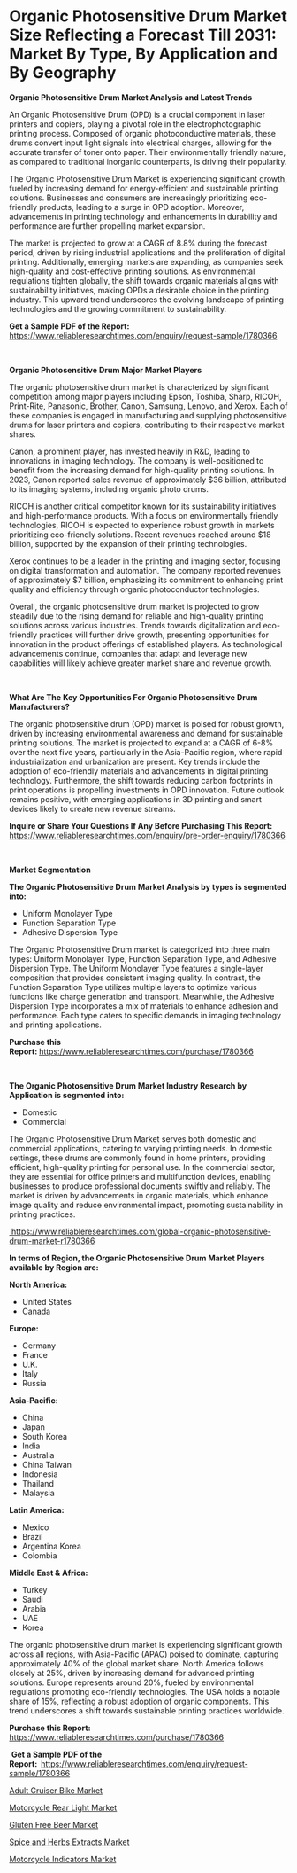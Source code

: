 <p><h1>Organic Photosensitive Drum Market Size Reflecting a Forecast Till 2031: Market By Type, By Application and By Geography</h1></p><p><strong>Organic Photosensitive Drum Market Analysis and Latest Trends</strong></p>
<p><p>An Organic Photosensitive Drum (OPD) is a crucial component in laser printers and copiers, playing a pivotal role in the electrophotographic printing process. Composed of organic photoconductive materials, these drums convert input light signals into electrical charges, allowing for the accurate transfer of toner onto paper. Their environmentally friendly nature, as compared to traditional inorganic counterparts, is driving their popularity.</p><p>The Organic Photosensitive Drum Market is experiencing significant growth, fueled by increasing demand for energy-efficient and sustainable printing solutions. Businesses and consumers are increasingly prioritizing eco-friendly products, leading to a surge in OPD adoption. Moreover, advancements in printing technology and enhancements in durability and performance are further propelling market expansion. </p><p>The market is projected to grow at a CAGR of 8.8% during the forecast period, driven by rising industrial applications and the proliferation of digital printing. Additionally, emerging markets are expanding, as companies seek high-quality and cost-effective printing solutions. As environmental regulations tighten globally, the shift towards organic materials aligns with sustainability initiatives, making OPDs a desirable choice in the printing industry. This upward trend underscores the evolving landscape of printing technologies and the growing commitment to sustainability.</p></p>
<p><strong>Get a Sample PDF of the Report:&nbsp;</strong> <a href="https://www.reliableresearchtimes.com/enquiry/request-sample/1780366?utm_campaign=1386&utm_medium=2&utm_source=Github&utm_content=ia&utm_term=09102024&utm_id=organic-photosensitive-drum">https://www.reliableresearchtimes.com/enquiry/request-sample/1780366</a></p>
<p>&nbsp;</p>
<p><strong>Organic Photosensitive Drum Major Market Players</strong></p>
<p><p>The organic photosensitive drum market is characterized by significant competition among major players including Epson, Toshiba, Sharp, RICOH, Print-Rite, Panasonic, Brother, Canon, Samsung, Lenovo, and Xerox. Each of these companies is engaged in manufacturing and supplying photosensitive drums for laser printers and copiers, contributing to their respective market shares.</p><p>Canon, a prominent player, has invested heavily in R&D, leading to innovations in imaging technology. The company is well-positioned to benefit from the increasing demand for high-quality printing solutions. In 2023, Canon reported sales revenue of approximately $36 billion, attributed to its imaging systems, including organic photo drums.</p><p>RICOH is another critical competitor known for its sustainability initiatives and high-performance products. With a focus on environmentally friendly technologies, RICOH is expected to experience robust growth in markets prioritizing eco-friendly solutions. Recent revenues reached around $18 billion, supported by the expansion of their printing technologies.</p><p>Xerox continues to be a leader in the printing and imaging sector, focusing on digital transformation and automation. The company reported revenues of approximately $7 billion, emphasizing its commitment to enhancing print quality and efficiency through organic photoconductor technologies.</p><p>Overall, the organic photosensitive drum market is projected to grow steadily due to the rising demand for reliable and high-quality printing solutions across various industries. Trends towards digitalization and eco-friendly practices will further drive growth, presenting opportunities for innovation in the product offerings of established players. As technological advancements continue, companies that adapt and leverage new capabilities will likely achieve greater market share and revenue growth.</p></p>
<p>&nbsp;</p>
<p><strong>What Are The Key Opportunities For Organic Photosensitive Drum Manufacturers?</strong></p>
<p><p>The organic photosensitive drum (OPD) market is poised for robust growth, driven by increasing environmental awareness and demand for sustainable printing solutions. The market is projected to expand at a CAGR of 6-8% over the next five years, particularly in the Asia-Pacific region, where rapid industrialization and urbanization are present. Key trends include the adoption of eco-friendly materials and advancements in digital printing technology. Furthermore, the shift towards reducing carbon footprints in print operations is propelling investments in OPD innovation. Future outlook remains positive, with emerging applications in 3D printing and smart devices likely to create new revenue streams.</p></p>
<p><strong>Inquire or Share Your Questions If Any Before Purchasing This Report:</strong> <a href="https://www.reliableresearchtimes.com/enquiry/pre-order-enquiry/1780366?utm_campaign=1386&utm_medium=2&utm_source=Github&utm_content=ia&utm_term=09102024&utm_id=organic-photosensitive-drum">https://www.reliableresearchtimes.com/enquiry/pre-order-enquiry/1780366</a></p>
<p>&nbsp;</p>
<p><strong>Market Segmentation</strong></p>
<p><strong>The Organic Photosensitive Drum Market Analysis by types is segmented into:</strong></p>
<p><ul><li>Uniform Monolayer Type</li><li>Function Separation Type</li><li>Adhesive Dispersion Type</li></ul></p>
<p><p>The Organic Photosensitive Drum market is categorized into three main types: Uniform Monolayer Type, Function Separation Type, and Adhesive Dispersion Type. The Uniform Monolayer Type features a single-layer composition that provides consistent imaging quality. In contrast, the Function Separation Type utilizes multiple layers to optimize various functions like charge generation and transport. Meanwhile, the Adhesive Dispersion Type incorporates a mix of materials to enhance adhesion and performance. Each type caters to specific demands in imaging technology and printing applications.</p></p>
<p><strong>Purchase this Report:&nbsp;</strong><a href="https://www.reliableresearchtimes.com/purchase/1780366?utm_campaign=1386&utm_medium=2&utm_source=Github&utm_content=ia&utm_term=09102024&utm_id=organic-photosensitive-drum">https://www.reliableresearchtimes.com/purchase/1780366</a></p>
<p>&nbsp;</p>
<p><strong>The Organic Photosensitive Drum Market Industry Research by Application is segmented into:</strong></p>
<p><ul><li>Domestic</li><li>Commercial</li></ul></p>
<p><p>The Organic Photosensitive Drum Market serves both domestic and commercial applications, catering to varying printing needs. In domestic settings, these drums are commonly found in home printers, providing efficient, high-quality printing for personal use. In the commercial sector, they are essential for office printers and multifunction devices, enabling businesses to produce professional documents swiftly and reliably. The market is driven by advancements in organic materials, which enhance image quality and reduce environmental impact, promoting sustainability in printing practices.</p></p>
<p><a href="https://www.reliableresearchtimes.com/global-organic-photosensitive-drum-market-r1780366?utm_campaign=1386&utm_medium=2&utm_source=Github&utm_content=ia&utm_term=09102024&utm_id=organic-photosensitive-drum">&nbsp;https://www.reliableresearchtimes.com/global-organic-photosensitive-drum-market-r1780366</a></p>
<p><strong>In terms of Region, the Organic Photosensitive Drum Market Players available by Region are:</strong></p>
<p>
    <p> <strong> North America: </strong>
        <ul>
            <li>United States</li>
            <li>Canada</li>
        </ul>
        </p> 
    <p> <strong> Europe: </strong>
        <ul>
            <li>Germany</li>
            <li>France</li>
            <li>U.K.</li>
            <li>Italy</li>
            <li>Russia</li>
        </ul>
        </p> 
    <p> <strong> Asia-Pacific: </strong>
        <ul>
            <li>China</li>
            <li>Japan</li>
            <li>South Korea</li>
            <li>India</li>
            <li>Australia</li>
            <li>China Taiwan</li>
            <li>Indonesia</li>
            <li>Thailand</li>
            <li>Malaysia</li>
        </ul>
        </p> 
    <p> <strong> Latin America: </strong>
        <ul>
            <li>Mexico</li>
            <li>Brazil</li>
            <li>Argentina Korea</li>
            <li>Colombia</li>
        </ul>
        </p> 
    <p> <strong> Middle East & Africa: </strong>
        <ul>
            <li>Turkey</li>
            <li>Saudi</li>
            <li>Arabia</li>
            <li>UAE</li>
            <li>Korea</li>
        </ul>
    </p>
    </p>
<p><p>The organic photosensitive drum market is experiencing significant growth across all regions, with Asia-Pacific (APAC) poised to dominate, capturing approximately 40% of the global market share. North America follows closely at 25%, driven by increasing demand for advanced printing solutions. Europe represents around 20%, fueled by environmental regulations promoting eco-friendly technologies. The USA holds a notable share of 15%, reflecting a robust adoption of organic components. This trend underscores a shift towards sustainable printing practices worldwide.</p></p>
<p><strong>Purchase this Report: </strong><a href="https://www.reliableresearchtimes.com/purchase/1780366?utm_campaign=1386&utm_medium=2&utm_source=Github&utm_content=ia&utm_term=09102024&utm_id=organic-photosensitive-drum">https://www.reliableresearchtimes.com/purchase/1780366</a></p>
<p>&nbsp;<strong>Get a Sample PDF of the Report:&nbsp;&nbsp;</strong><a href="https://www.reliableresearchtimes.com/enquiry/request-sample/1780366?utm_campaign=1386&utm_medium=2&utm_source=Github&utm_content=ia&utm_term=09102024&utm_id=organic-photosensitive-drum">https://www.reliableresearchtimes.com/enquiry/request-sample/1780366</a></p>
<p><strong></strong></p>
<p><p><a href="https://www.linkedin.com/pulse/adult-cruiser-bike-market-size-growth-industry-analysis-blxle?utm_campaign=1386&utm_medium=2&utm_source=Github&utm_content=ia&utm_term=09102024&utm_id=organic-photosensitive-drum">Adult Cruiser Bike Market</a></p><p><a href="https://www.linkedin.com/pulse/investing-motorcycle-rear-light-market-trends-leading-products-cxytc?utm_campaign=1386&utm_medium=2&utm_source=Github&utm_content=ia&utm_term=09102024&utm_id=organic-photosensitive-drum">Motorcycle Rear Light Market</a></p><p><a href="https://issuu.com/reportprime-2/docs/gluten-free-beer-market-size-2030.p_4be70fa7c900fb?utm_campaign=1386&utm_medium=2&utm_source=Github&utm_content=ia&utm_term=09102024&utm_id=organic-photosensitive-drum">Gluten Free Beer Market</a></p><p><a href="https://issuu.com/reportprime-2/docs/spice-and-herbs-extracts-market-siz_4f36e4ad35673d?utm_campaign=1386&utm_medium=2&utm_source=Github&utm_content=ia&utm_term=09102024&utm_id=organic-photosensitive-drum">Spice and Herbs Extracts Market</a></p><p><a href="https://www.linkedin.com/pulse/motorcycle-indicators-market-size-share-analysis-growth-gmrzc?utm_campaign=1386&utm_medium=2&utm_source=Github&utm_content=ia&utm_term=09102024&utm_id=organic-photosensitive-drum">Motorcycle Indicators Market</a></p></p>